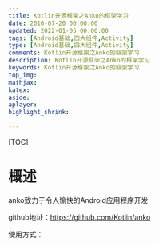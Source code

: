 ```yaml
---
title: Kotlin开源框架之Anko的框架学习
date: 2016-07-20 00:00:00
updated: 2022-01-05 00:00:00
tags: [Android基础,四大组件,Activity]
type: [Android基础,四大组件,Activity]
comments: Kotlin开源框架之Anko的框架学习
description: Kotlin开源框架之Anko的框架学习
keywords: Kotlin开源框架之Anko的框架学习
top_img:
mathjax:
katex:
aside:
aplayer:
highlight_shrink:

---
```


[TOC]

# 概述



anko致力于令人愉快的Android应用程序开发

github地址：https://github.com/Kotlin/anko

使用方式：

